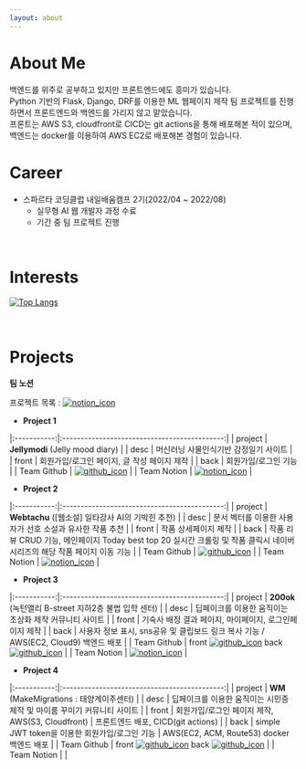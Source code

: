 ```yaml
---
layout: about 
---
```


# About Me
백엔드를 위주로 공부하고 있지만 프론트엔드에도 흥미가 있습니다.
<br/>Python 기반의 Flask, Django, DRF를 이용한 ML 웹페이지 제작 팀 프로젝트를 진행하면서 프론트엔드와 백엔드를 가리지 않고 맡았습니다.
<br/>프론트는 AWS S3, cloudfront로 CICD는 git actions을 통해 배포해본 적이 있으며, 백엔드는 docker를 이용하여 AWS EC2로 배포해본 경험이 있습니다.
<br/>

# Career
* 스파르타 코딩클럽 내일배움캠프 2기(2022/04 ~ 2022/08)
  * 실무형 AI 웹 개발자 과정 수료
  * 기간 중 팀 프로젝트 진행

<br/>

# Interests
[![Top Langs](https://github-readme-stats.vercel.app/api/top-langs/?username=lululala2&layout=compact)](https://github.com/lululala2/github-readme-stats)

<br/>

# Projects

**팀 노션**

프로젝트 목록 : [![notion_icon](https://img.shields.io/badge/Notion-000000?style=flat-square&logo=Notion&logoColor=white)](https://www.notion.so/typingmylife/0f05d8b0a0ca43cbb75324377b035297) 

* **Project 1**

|:-----------:|:--------------------------------------------:|
| project | **Jellymodi** (Jelly mood diary) |
| desc | 머신러닝 사물인식기반 감정일기 사이트 |
| front | 회원가입/로그인 페이지, 글 작성 페이지 제작 |
| back | 회원가입/로그인 기능 |
| Team Github | [![github_icon](https://img.shields.io/badge/Github-000000?style=flat-square&logo=github&logoColor=white)](https://github.com/cmjcum/Jellymodi_team) |
| Team Notion | [![notion_icon](https://img.shields.io/badge/Notion-000000?style=flat-square&logo=Notion&logoColor=white)](https://www.notion.so/typingmylife/Jellymodi-5e43c9f96bb04da7b4de26aac6eceeca) |

* **Project 2**

|:-----------:|:--------------------------------------------:|
| project | **Webtachu** ([웹소설] 일타강사 AI의 기박힌 추천) |
| desc | 문서 벡터를 이용한 사용자가 선호 소설과 유사한 작품 추천 |
| front | 작품 상세페이지 제작 |
| back | 작품 리뷰 CRUD 기능, 메인페이지 Today best top 20 실시간 크롤링 및 작품 클릭시 네이버 시리즈의 해당 작품 페이지 이동 기능 |
| Team Github | [![github_icon](https://img.shields.io/badge/Github-000000?style=flat-square&logo=github&logoColor=white)](https://github.com/cmjcum/webtachu) |
| Team Notion | [![notion_icon](https://img.shields.io/badge/Notion-000000?style=flat-square&logo=Notion&logoColor=white)](https://www.notion.so/typingmylife/AI-5c6539b2a4ae4dc4877cc192beccbcff) |


* **Project 3**

|:-----------:|:--------------------------------------------:|
| project | **200ok** (녹턴앨리 B-street 지하2층 불법 입학 센터) |
| desc | 딥페이크를 이용한 움직이는 초상화 제작 커뮤니티 사이트 |
| front | 기숙사 배정 결과 페이지, 마이페이지, 로그인페이지 제작 |
| back | 사용자 정보 표시, sns공유 및 클립보드 링크 복사 기능 / AWS(EC2, Cloud9) 백엔드 배포 |
| Team Github | front [![github_icon](https://img.shields.io/badge/Github-000000?style=flat-square&logo=github&logoColor=white)](https://github.com/cmjcum/200ok_frontend)  back [![github_icon](https://img.shields.io/badge/Github-000000?style=flat-square&logo=github&logoColor=white)](https://github.com/cmjcum/200ok_backend) |
| Team Notion | [![notion_icon](https://img.shields.io/badge/Notion-000000?style=flat-square&logo=Notion&logoColor=white)](https://www.notion.so/typingmylife/B-street-2-200ok-5814fd0b7f4a414ca152798f6a1cdb68) |


* **Project 4**

|:-----------:|:--------------------------------------------:|
| project | **WM** (MakeMigrations : 태양계이주센터) |
| desc | 딥페이크를 이용한 움직이는 시민증 제작 및 마이룸 꾸미기 커뮤니티 사이트 |
| front | 회원가입/로그인 페이지 제작, AWS(S3, Cloudfront) | 프론트엔드 배포, CICD(git actions) |
| back | simple JWT token을 이용한 회원가입/로그인 기능 | AWS(EC2, ACM, Route53) docker 백엔드 배포 |
| Team Github | front [![github_icon](https://img.shields.io/badge/Github-000000?style=flat-square&logo=github&logoColor=white)](https://github.com/cmjcum/WM_front)  back [![github_icon](https://img.shields.io/badge/Github-000000?style=flat-square&logo=github&logoColor=white)](https://github.com/cmjcum/WM_front) |
| Team Notion |  |
